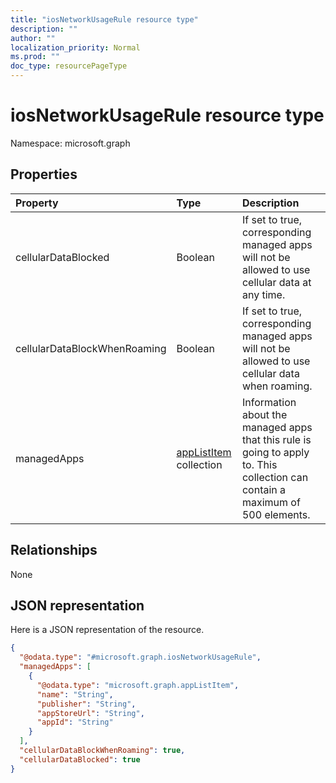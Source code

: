 ```yaml
---
title: "iosNetworkUsageRule resource type"
description: ""
author: ""
localization_priority: Normal
ms.prod: ""
doc_type: resourcePageType
---
```


# iosNetworkUsageRule resource type


Namespace: microsoft.graph



## Properties
|Property|Type|Description|
|:---|:---|:---|
|cellularDataBlocked|Boolean|If set to true, corresponding managed apps will not be allowed to use cellular data at any time.|
|cellularDataBlockWhenRoaming|Boolean|If set to true, corresponding managed apps will not be allowed to use cellular data when roaming.|
|managedApps|[appListItem](../resources/applistitem.md) collection|Information about the managed apps that this rule is going to apply to. This collection can contain a maximum of 500 elements.|

## Relationships
None

## JSON representation
Here is a JSON representation of the resource.
<!-- {
  "blockType": "resource",
  "@odata.type": "microsoft.graph.iosNetworkUsageRule"
}
-->
``` json
{
  "@odata.type": "#microsoft.graph.iosNetworkUsageRule",
  "managedApps": [
    {
      "@odata.type": "microsoft.graph.appListItem",
      "name": "String",
      "publisher": "String",
      "appStoreUrl": "String",
      "appId": "String"
    }
  ],
  "cellularDataBlockWhenRoaming": true,
  "cellularDataBlocked": true
}
```

